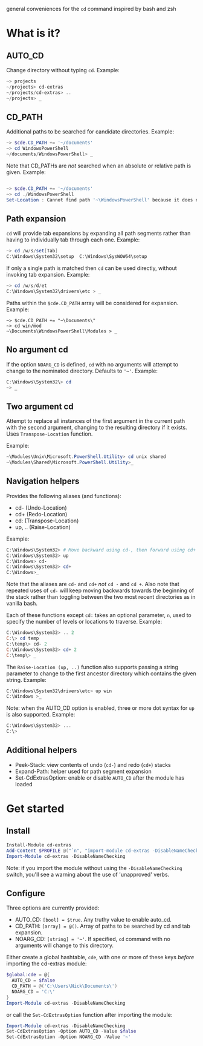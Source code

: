 general conveniences for the `cd` command inspired by bash and zsh

What is it?
==========

AUTO_CD
-------

Change directory without typing `cd`. Example:

```powershell
~> projects
~/projects> cd-extras
~/projects/cd-extras> ..
~/projects> _
```

CD_PATH
--------

Additional paths to be searched for candidate directories. Example:

```powershell
~> $cde.CD_PATH += '~/documents'
~> cd WindowsPowerShell
~/documents/WindowsPowerShell> _
```

Note that CD_PATHs are _not_ searched when an absolute or relative path is given. Example:

```powershell

~> $cde.CD_PATH += '~/documents'
~> cd ./WindowsPowerShell
Set-Location : Cannot find path '~\WindowsPowerShell' because it does not exist.
```

Path expansion
-----------

`cd` will provide tab expansions by expanding all path segments rather than having to individually tab through each one. Example:

```powershell
~> cd /w/s/set[Tab]
C:\Windows\System32\setup  C:\Windows\SysWOW64\setup
```

If only a single path is matched then `cd` can be used directly, without invoking tab expansion. Example:

```powershell
~> cd /w/s/d/et
C:\Windows\System32\drivers\etc > _
```

Paths within the `$cde.CD_PATH` array will be considered for expansion. Example:
```
~> $cde.CD_PATH += "~\Documents\"
~> cd win/mod
~\Documents\WindowsPowerShell\Modules > _
```

No argument cd
----------

If the option `NOARG_CD` is defined, `cd` with no arguments will attempt to change to the nominated directory. Defaults to `'~'`. Example:

```powershell
C:\Windows\System32\> cd
~> _
```

Two argument cd
----------

Attempt to replace all instances of the first argument in the current path with the second argument,
changing to the resulting directory if it exists. Uses `Transpose-Location` function.

Example:

```powershell
~\Modules\Unix\Microsoft.PowerShell.Utility> cd unix shared
~\Modules\Shared\Microsoft.PowerShell.Utility>_
```

Navigation helpers
---------

Provides the following aliases (and functions):

* cd- (Undo-Location)
* cd+ (Redo-Location)
* cd: (Transpose-Location)
* up, .. (Raise-Location)

Example:

```powershell
C:\Windows\System32> # Move backward using cd-, then forward using cd+
C:\Windows\System32> up
C:\Windows> cd-
C:\Windows\System32> cd+
C:\Windows>_
```

Note that the aliases are `cd-` and `cd+` *not* `cd -` and `cd +`. Also note that repeated uses of `cd-` will keep moving backwards towards the beginning of the stack rather than toggling between the two most recent directories as in vanilla bash.

Each of these functions except `cd:` takes an optional parameter, `n`, used to specify the number of levels
or locations to traverse. Example:

```powershell
C:\Windows\System32> .. 2
C:\> cd temp
C:\temp\> cd- 2
C:\Windows\System32> cd+ 2
C:\temp\> _
```

The `Raise-Location (up, ..)` function also supports passing a string parameter to change to the first ancestor directory which contains the given string. Example:

```powershell
C:\Windows\System32\drivers\etc> up win
C:\Windows >_
```

Note: when the AUTO_CD option is enabled, three or more dot syntax for `up` is also supported. Example:

```powershell
C:\Windows\System32> ...
C:\>
```

Additional helpers
---------

* Peek-Stack: view contents of undo (`cd-`) and redo (`cd+`) stacks
* Expand-Path: helper used for path segment expansion
* Set-CdExtrasOption: enable or disable `AUTO_CD` after the module has loaded

Get started
======

Install
-------

```powershell
Install-Module cd-extras
Add-Content $PROFILE @("`n", "import-module cd-extras -DisableNameChecking")
Import-Module cd-extras -DisableNameChecking
```

Note: if you import the module without using the `-DisableNameChecking` switch, you'll see a warning about
the use of 'unapproved' verbs.

Configure
--------

Three options are currently provided:

* AUTO_CD: `[bool] = $true`. Any truthy value to enable auto_cd.
* CD_PATH: `[array] = @()`. Array of paths to be searched by cd and tab expansion.
* NOARG_CD: `[string] = '~'`. If specified, `cd` command with no arguments will change to this directory.

Either create a global hashtable, `cde`, with one or more of these keys _before_ importing the cd-extras module:

```powershell
$global:cde = @{
  AUTO_CD = $false
  CD_PATH = @('C:\Users\Nick\Documents\')
  NOARG_CD = 'C:\'
}
Import-Module cd-extras -DisableNameChecking
```

or call the `Set-CdExtrasOption` function after importing the module:

```powershell
Import-Module cd-extras -DisableNameChecking
Set-CdExtrasOption -Option AUTO_CD -Value $false
Set-CdExtrasOption -Option NOARG_CD -Value '~'
```